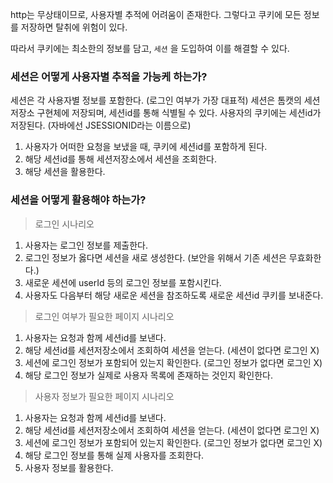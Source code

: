 http는 무상태이므로, 사용자별 추적에 어려움이 존재한다.
그렇다고 쿠키에 모든 정보를 저장하면 탈취에 위험이 있다.

따라서 쿠키에는 최소한의 정보를 담고, `세션` 을 도입하여 이를 해결할 수 있다.

### 세션은 어떻게 사용자별 추적을 가능케 하는가?

세션은 각 사용자별 정보를 포함한다. (로그인 여부가 가장 대표적)
세션은 톰캣의 세션저장소 구현체에 저장되며, 세션id를 통해 식별될 수 있다.
사용자의 쿠키에는 세션id가 저장된다. (자바에선 JSESSIONID라는 이름으로)

1. 사용자가 어떠한 요청을 보냈을 때, 쿠키에 세션id를 포함하게 된다.
2. 해당 세션id를 통해 세션저장소에서 세션을 조회한다.
3. 해당 세션을 활용한다.

### 세션을 어떻게 활용해야 하는가?

> 로그인 시나리오
> 
1. 사용자는 로그인 정보를 제출한다.
2. 로그인 정보가 옳다면 세션을 새로 생성한다. (보안을 위해서 기존 세션은 무효화한다.)
3. 새로운 세션에 userId 등의 로그인 정보를 포함시킨다.
4. 사용자도 다음부터 해당 새로운 세션을 참조하도록 새로운 세션id 쿠키를 보내준다.

> 로그인 여부가 필요한 페이지 시나리오
> 
1. 사용자는 요청과 함께 세션id를 보낸다.
2. 해당 세션id를 세션저장소에서 조회하여 세션을 얻는다. (세션이 없다면 로그인 X)
3. 세션에 로그인 정보가 포함되어 있는지 확인한다. (로그인 정보가 없다면 로그인 X)
4. 해당 로그인 정보가 실제로 사용자 목록에 존재하는 것인지 확인한다.

> 사용자 정보가 필요한 페이지 시나리오
> 
1. 사용자는 요청과 함께 세션id를 보낸다.
2. 해당 세션id를 세션저장소에서 조회하여 세션을 얻는다. (세션이 없다면 로그인 X)
3. 세션에 로그인 정보가 포함되어 있는지 확인한다. (로그인 정보가 없다면 로그인 X)
4. 해당 로그인 정보를 통해 실제 사용자를 조회한다.
5. 사용자 정보를 활용한다.